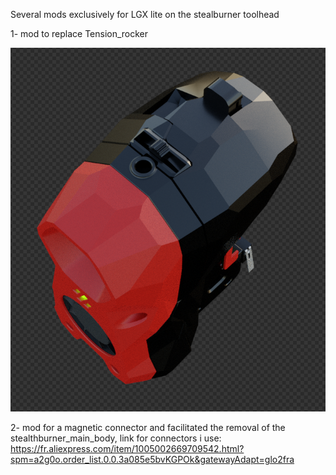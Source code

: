 
Several mods exclusively for LGX lite on the stealburner toolhead

  1-  mod to replace Tension_rocker
  
![mirror](https://github.com/CarlosRodriguess/Mods-for-LGX-lite/blob/main/IMAGES/Latch_LGX_Lite.png)

  2- mod for a magnetic connector and facilitated the removal of the stealthburner_main_body,
link for connectors i use: https://fr.aliexpress.com/item/1005002669709542.html?spm=a2g0o.order_list.0.0.3a085e5bvKGPOk&gatewayAdapt=glo2fra

